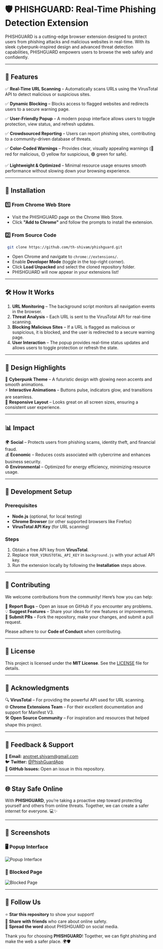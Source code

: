 # 🛡️ PHISHGUARD: Real-Time Phishing Detection Extension

PHISHGUARD is a cutting-edge browser extension designed to protect users from phishing attacks and malicious websites in real-time. With its sleek cyberpunk-inspired design and advanced threat detection capabilities, PHISHGUARD empowers users to browse the web safely and confidently.

---

## 🌟 Features

✅ **Real-Time URL Scanning** – Automatically scans URLs using the VirusTotal API to detect malicious or suspicious sites.

✅ **Dynamic Blocking** – Blocks access to flagged websites and redirects users to a secure warning page.

✅ **User-Friendly Popup** – A modern popup interface allows users to toggle protection, view status, and refresh updates.

✅ **Crowdsourced Reporting** – Users can report phishing sites, contributing to a community-driven database of threats.

✅ **Color-Coded Warnings** – Provides clear, visually appealing warnings (🔴 red for malicious, 🟡 yellow for suspicious, 🟢 green for safe).

✅ **Lightweight & Optimized** – Minimal resource usage ensures smooth performance without slowing down your browsing experience.

---

## 🚀 Installation

### 1️⃣ From Chrome Web Store  
- Visit the PHISHGUARD page on the Chrome Web Store.  
- Click **"Add to Chrome"** and follow the prompts to install the extension.

### 2️⃣ From Source Code  
```bash
 git clone https://github.com/th-shivam/phishguard.git
```
- Open Chrome and navigate to `chrome://extensions/`.
- Enable **Developer Mode** (toggle in the top-right corner).
- Click **Load Unpacked** and select the cloned repository folder.
- PHISHGUARD will now appear in your extensions list!

---

## 🛠️ How It Works

1. **URL Monitoring** – The background script monitors all navigation events in the browser.
2. **Threat Analysis** – Each URL is sent to the VirusTotal API for real-time scanning.
3. **Blocking Malicious Sites** – If a URL is flagged as malicious or suspicious, it is blocked, and the user is redirected to a secure warning page.
4. **User Interaction** – The popup provides real-time status updates and allows users to toggle protection or refresh the state.

---

## 🎨 Design Highlights

🌌 **Cyberpunk Theme** – A futuristic design with glowing neon accents and smooth animations.  
⚡ **Interactive Animations** – Buttons pulse, indicators glow, and transitions are seamless.  
📱 **Responsive Layout** – Looks great on all screen sizes, ensuring a consistent user experience.  

---

## 📊 Impact

🌍 **Social** – Protects users from phishing scams, identity theft, and financial fraud.  
💰 **Economic** – Reduces costs associated with cybercrime and enhances business security.  
♻️ **Environmental** – Optimized for energy efficiency, minimizing resource usage.  

---

## 🔧 Development Setup

### Prerequisites
- **Node.js** (optional, for local testing)
- **Chrome Browser** (or other supported browsers like Firefox)
- **VirusTotal API Key** (for URL scanning)

### Steps
1. Obtain a free API key from **VirusTotal**.
2. Replace `YOUR_VIRUSTOTAL_API_KEY` in `background.js` with your actual API key.
3. Run the extension locally by following the **Installation** steps above.

---

## 🤝 Contributing

We welcome contributions from the community! Here’s how you can help:

📌 **Report Bugs** – Open an issue on GitHub if you encounter any problems.  
💡 **Suggest Features** – Share your ideas for new features or improvements.  
🔧 **Submit PRs** – Fork the repository, make your changes, and submit a pull request.  

Please adhere to our **Code of Conduct** when contributing.

---

## 📜 License

This project is licensed under the **MIT License**. See the [LICENSE](LICENSE) file for details.

---

## 🙌 Acknowledgments

🔍 **VirusTotal** – For providing the powerful API used for URL scanning.  
🌐 **Chrome Extensions Team** – For their excellent documentation and support for Manifest V3.  
🛠️ **Open Source Community** – For inspiration and resources that helped shape this project.  

---

## 📢 Feedback & Support

💌 **Email:** [anotnet.shivam@gmail.com](mailto:anotnet.shivam@gmail.com)  
🐦 **Twitter:** [@PhishGuardApp](https://twitter.com/dreamyshivam)  
📌 **GitHub Issues:** Open an issue in this repository.  

---

## 🌐 Stay Safe Online

With **PHISHGUARD**, you’re taking a proactive step toward protecting yourself and others from online threats. Together, we can create a safer internet for everyone. 💻✨

---

## 📸 Screenshots

### 🖥️ Popup Interface  
![Popup Interface](icons/pop_up.png)

  

### 🚫 Blocked Page  
![Blocked Page](icons/blocked_page.png)  

---

## 📣 Follow Us

⭐ **Star this repository** to show your support!  
🔗 **Share with friends** who care about online safety.  
📢 **Spread the word** about PHISHGUARD on social media.  

Thank you for choosing **PHISHGUARD**! Together, we can fight phishing and make the web a safer place. 🌍🛡️

